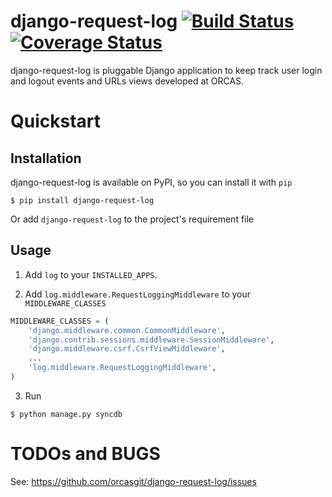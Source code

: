 django-request-log [![Build Status](https://travis-ci.org/orcasgit/django-request-log.png)](https://travis-ci.org/orcasgit/django-request-log) [![Coverage Status](https://coveralls.io/repos/orcasgit/django-request-log/badge.png)](https://coveralls.io/r/orcasgit/django-request-log)
==================

django-request-log is pluggable Django application to keep track user login and logout events and URLs views 
developed at ORCAS.

Quickstart
==========

Installation
------------

django-request-log is available on PyPI, so you can install it with `pip`

```
$ pip install django-request-log
```

Or add `django-request-log` to the project's requirement file

Usage
-----

1. Add `log` to your `INSTALLED_APPS`.

2. Add `log.middleware.RequestLoggingMiddleware` to your `MIDDLEWARE_CLASSES`

```python
MIDDLEWARE_CLASSES = (
    'django.middleware.common.CommonMiddleware',
    'django.contrib.sessions.middleware.SessionMiddleware',
    'django.middleware.csrf.CsrfViewMiddleware',
    ...
    'log.middleware.RequestLoggingMiddleware',
)
```

3. Run

```
$ python manage.py syncdb
```

TODOs and BUGS
==============

See: https://github.com/orcasgit/django-request-log/issues
